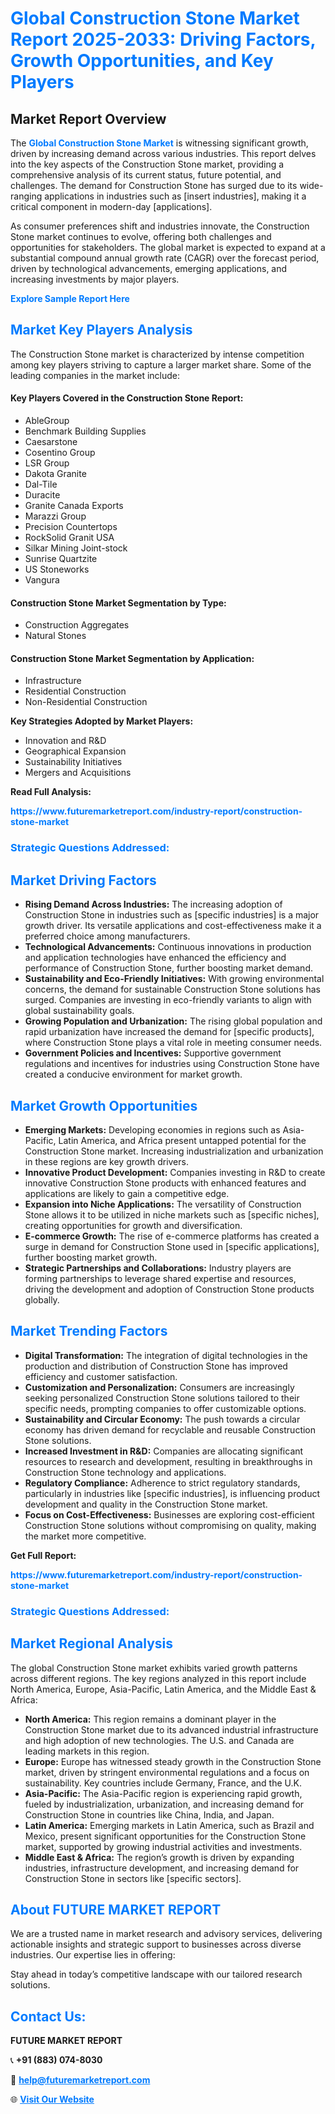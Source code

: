 <h1 style="color: #007BFF;">Global Construction Stone Market Report 2025-2033: Driving Factors, Growth Opportunities, and Key Players</h1>

<section id="overview">
<h2>Market Report Overview</h2>
<p>The <a href="https://www.futuremarketreport.com/industry-report/construction-stone-market" style="color: #007BFF; text-decoration: none;"><strong>Global Construction Stone Market</strong></a> is witnessing significant growth, driven by increasing demand across various industries. This report delves into the key aspects of the Construction Stone market, providing a comprehensive analysis of its current status, future potential, and challenges. The demand for Construction Stone has surged due to its wide-ranging applications in industries such as [insert industries], making it a critical component in modern-day [applications].</p>
<p>As consumer preferences shift and industries innovate, the Construction Stone market continues to evolve, offering both challenges and opportunities for stakeholders. The global market is expected to expand at a substantial compound annual growth rate (CAGR) over the forecast period, driven by technological advancements, emerging applications, and increasing investments by major players.</p>
</section>

<section id="overview">
<p><a href="https://www.futuremarketreport.com/request-sample/reportId=28369" style="color: #007BFF; text-decoration: none;"><strong>Explore Sample Report Here</strong></a></p>
</section>

<section id="key-players">
<h2 style="color: #007BFF;">Market Key Players Analysis</h2>
<p>The Construction Stone market is characterized by intense competition among key players striving to capture a larger market share. Some of the leading companies in the market include:</p>
<h4>Key Players Covered in the Construction Stone Report:</h4>
<ul><li>AbleGroup</li><li>Benchmark Building Supplies</li><li>Caesarstone</li><li>Cosentino Group</li><li>LSR Group</li><li>Dakota Granite</li><li>Dal-Tile</li><li>Duracite</li><li>Granite Canada Exports</li><li>Marazzi Group</li><li>Precision Countertops</li><li>RockSolid Granit USA</li><li>Silkar Mining Joint-stock</li><li>Sunrise Quartzite</li><li>US Stoneworks</li><li>Vangura</li></ul>
<h4>Construction Stone Market Segmentation by Type:</h4>
<ul><li>Construction Aggregates</li><li>Natural Stones</li></ul>

<h4>Construction Stone Market Segmentation by Application:</h4>
<ul><li>Infrastructure</li><li>Residential Construction</li><li>Non-Residential Construction</li></ul>
<p><strong>Key Strategies Adopted by Market Players:</strong></p>
<ul>
<li>Innovation and R&D</li>
<li>Geographical Expansion</li>
<li>Sustainability Initiatives</li>
<li>Mergers and Acquisitions</li>
</ul>
</section>

<section>
<p><strong>Read Full Analysis: </strong></p><a href="https://www.futuremarketreport.com/industry-report/construction-stone-market" style="color: #007BFF; text-decoration: none;"><strong>https://www.futuremarketreport.com/industry-report/construction-stone-market</strong></a>
<h3 style="color: #007BFF;">Strategic Questions Addressed:</h3>
</section>

<section id="driving-factors">
<h2 style="color: #007BFF;">Market Driving Factors</h2>
<ul>
<li><strong>Rising Demand Across Industries:</strong> The increasing adoption of Construction Stone in industries such as [specific industries] is a major growth driver. Its versatile applications and cost-effectiveness make it a preferred choice among manufacturers.</li>
<li><strong>Technological Advancements:</strong> Continuous innovations in production and application technologies have enhanced the efficiency and performance of Construction Stone, further boosting market demand.</li>
<li><strong>Sustainability and Eco-Friendly Initiatives:</strong> With growing environmental concerns, the demand for sustainable Construction Stone solutions has surged. Companies are investing in eco-friendly variants to align with global sustainability goals.</li>
<li><strong>Growing Population and Urbanization:</strong> The rising global population and rapid urbanization have increased the demand for [specific products], where Construction Stone plays a vital role in meeting consumer needs.</li>
<li><strong>Government Policies and Incentives:</strong> Supportive government regulations and incentives for industries using Construction Stone have created a conducive environment for market growth.</li>
</ul>
</section>

<section id="growth-opportunities">
<h2 style="color: #007BFF;">Market Growth Opportunities</h2>
<ul>
<li><strong>Emerging Markets:</strong> Developing economies in regions such as Asia-Pacific, Latin America, and Africa present untapped potential for the Construction Stone market. Increasing industrialization and urbanization in these regions are key growth drivers.</li>
<li><strong>Innovative Product Development:</strong> Companies investing in R&D to create innovative Construction Stone products with enhanced features and applications are likely to gain a competitive edge.</li>
<li><strong>Expansion into Niche Applications:</strong> The versatility of Construction Stone allows it to be utilized in niche markets such as [specific niches], creating opportunities for growth and diversification.</li>
<li><strong>E-commerce Growth:</strong> The rise of e-commerce platforms has created a surge in demand for Construction Stone used in [specific applications], further boosting market growth.</li>
<li><strong>Strategic Partnerships and Collaborations:</strong> Industry players are forming partnerships to leverage shared expertise and resources, driving the development and adoption of Construction Stone products globally.</li>
</ul>
</section>

<section id="trending-factors">
<h2 style="color: #007BFF;">Market Trending Factors</h2>
<ul>
<li><strong>Digital Transformation:</strong> The integration of digital technologies in the production and distribution of Construction Stone has improved efficiency and customer satisfaction.</li>
<li><strong>Customization and Personalization:</strong> Consumers are increasingly seeking personalized Construction Stone solutions tailored to their specific needs, prompting companies to offer customizable options.</li>
<li><strong>Sustainability and Circular Economy:</strong> The push towards a circular economy has driven demand for recyclable and reusable Construction Stone solutions.</li>
<li><strong>Increased Investment in R&D:</strong> Companies are allocating significant resources to research and development, resulting in breakthroughs in Construction Stone technology and applications.</li>
<li><strong>Regulatory Compliance:</strong> Adherence to strict regulatory standards, particularly in industries like [specific industries], is influencing product development and quality in the Construction Stone market.</li>
<li><strong>Focus on Cost-Effectiveness:</strong> Businesses are exploring cost-efficient Construction Stone solutions without compromising on quality, making the market more competitive.</li>
</ul>
</section>

<section>
<p><strong>Get Full Report: </strong></p><a href="https://www.futuremarketreport.com/industry-report/construction-stone-market" style="color: #007BFF; text-decoration: none;"><strong>https://www.futuremarketreport.com/industry-report/construction-stone-market</strong></a>
<h3 style="color: #007BFF;">Strategic Questions Addressed:</h3>
</section>


<section id="regional-analysis">
<h2 style="color: #007BFF;">Market Regional Analysis</h2>
<p>The global Construction Stone market exhibits varied growth patterns across different regions. The key regions analyzed in this report include North America, Europe, Asia-Pacific, Latin America, and the Middle East & Africa:</p>
<ul>
<li><strong>North America:</strong> This region remains a dominant player in the Construction Stone market due to its advanced industrial infrastructure and high adoption of new technologies. The U.S. and Canada are leading markets in this region.</li>
<li><strong>Europe:</strong> Europe has witnessed steady growth in the Construction Stone market, driven by stringent environmental regulations and a focus on sustainability. Key countries include Germany, France, and the U.K.</li>
<li><strong>Asia-Pacific:</strong> The Asia-Pacific region is experiencing rapid growth, fueled by industrialization, urbanization, and increasing demand for Construction Stone in countries like China, India, and Japan.</li>
<li><strong>Latin America:</strong> Emerging markets in Latin America, such as Brazil and Mexico, present significant opportunities for the Construction Stone market, supported by growing industrial activities and investments.</li>
<li><strong>Middle East & Africa:</strong> The region’s growth is driven by expanding industries, infrastructure development, and increasing demand for Construction Stone in sectors like [specific sectors].</li>
</ul>
</section>

<footer>
<h2 style="color: #007BFF;">About FUTURE MARKET REPORT</h2>
<p>We are a trusted name in market research and advisory services, delivering actionable insights and strategic support to businesses across diverse industries. Our expertise lies in offering:</p>

<p>Stay ahead in today’s competitive landscape with our tailored research solutions.</p>

<h2 style="color: #007BFF;">Contact Us:</h2>
<p><strong>FUTURE MARKET REPORT</strong></p>
<p>📞 <strong>+91 (883) 074-8030</strong></p>
<p>📧 <strong><a href="mailto:help@futuremarketreport.com" style="color: #007BFF;">help@futuremarketreport.com</a></strong></p>
<p>🌐 <strong><a href="https://www.futuremarketreport.com/" style="color: #007BFF;">Visit Our Website</a></strong></p>
</footer>